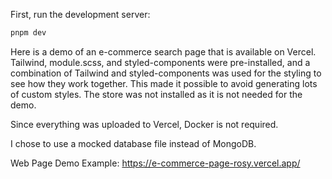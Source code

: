 
First, run the development server:

```bash
pnpm dev
```
Here is a demo of an e-commerce search page that is available on Vercel. Tailwind, module.scss, and styled-components were pre-installed, and a combination of Tailwind and styled-components was used for the styling to see how they work together. This made it possible to avoid generating lots of custom styles. The store was not installed as it is not needed for the demo.

Since everything was uploaded to Vercel, Docker is not required.

I chose to use a mocked database file instead of MongoDB.

Web Page Demo Example: https://e-commerce-page-rosy.vercel.app/